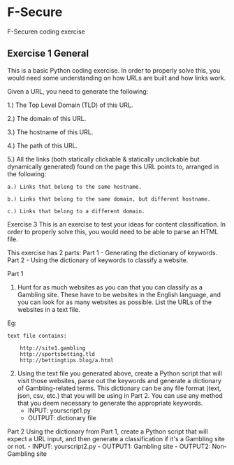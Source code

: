 # F-Secure
F-Securen coding exercise

Exercise 1
General
-------

This is a basic Python coding exercise. In order to properly solve this,
you would need some understanding on how URLs are built and how links work.

Given a URL, you need to generate the following:

1.) The Top Level Domain (TLD) of this URL.

2.) The domain of this URL.

3.) The hostname of this URL.

4.) The path of this URL.

5.) All the links (both statically clickable & statically unclickable but dynamically generated) found on the page this URL points to, arranged in the following:

    a.) Links that belong to the same hostname.
    
    b.) Links that belong to the same domain, but different hostname.
    
    c.) Links that belong to a different domain.


Exercise 3
This is an exercise to test your ideas for content classification.
In order to properly solve this, you would need to be able to parse an HTML file.

This exercise has 2 parts:
Part 1 - Generating the dictionary of keywords.
Part 2 - Using the dictionary of keywords to classify a website.

Part 1
1. Hunt for as much websites as you can that you can classify as a Gambling site. These have to be websites in the English language, and you can look for as many websites as possible. List the URLs of the websites in a text file.

Eg:

	text file contains:
	
		http://site1.gambling
		http://sportsbetting.tld
		http://bettingtips.blog/a.html


2. Using the text file you generated above, create a Python script that will visit those websites, parse out the keywords and generate a dictionary of Gambling-related terms. This dictionary can be any file format (text, json, csv, etc.) that you will be using in Part 2. You can use any method that you deem necessary to generate the appropriate keywords.
	- INPUT: yourscript1.py <the text file with the gambling URLs>
	- OUTPUT: dictionary file

Part 2
Using the dictionary from Part 1, create a Python script that will expect a URL input, and then generate a classification if it's a Gambling site or not.
	- INPUT: yourscript2.py <Any URL>
	- OUTPUT1: Gambling site
	- OUTPUT2: Non-Gambling site
